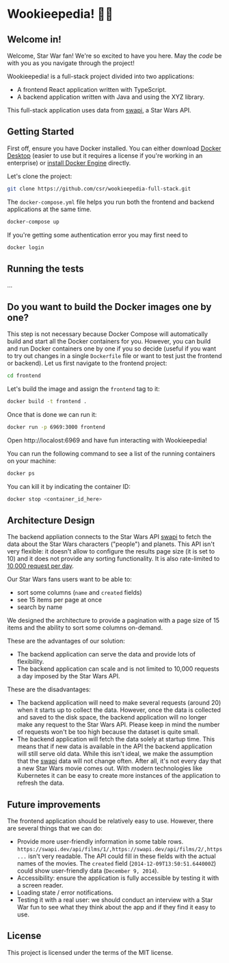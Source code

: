 # Wookieepedia! 🌌🔫

## Welcome in!

Welcome, Star War fan! We're so excited to have you here. May the _code_ be with you as you navigate through the project! 

Wookieepedia! is a full-stack project divided into two applications:

* A frontend React application written with TypeScript.
* A backend application written with Java and using the XYZ library.

This full-stack application uses data from [swapi](https://swapi.dev/), a Star Wars API.

## Getting Started

First off, ensure you have Docker installed. You can either download [Docker Desktop](https://www.docker.com/products/docker-desktop/) (easier to use but it requires a license if you're working in an enterprise) or [install Docker Engine](https://docs.docker.com/engine/install/ubuntu/#install-using-the-convenience-script) directly.

Let's clone the project:

```bash
git clone https://github.com/csr/wookieepedia-full-stack.git
```

The `docker-compose.yml` file helps you run both the frontend and backend applications at the same time.

```bash
docker-compose up
```

If you're getting some authentication error you may first need to 

```bash
docker login
```

## Running the tests
...

## Do you want to build the Docker images one by one?

This step is not necessary because Docker Compose will automatically build and start all the Docker containers for you. However, you can build and run Docker containers one by one if you so decide (useful if you want to try out changes in a single `Dockerfile` file or want to test just the frontend or backend). Let us first navigate to the frontend project:

```bash
cd frontend
```

Let's build the image and assign the `frontend` tag to it:

```bash
docker build -t frontend .
```

Once that is done we can run it:

```bash
docker run -p 6969:3000 frontend
```

Open http://localost:6969 and have fun interacting with Wookieepedia!

You can run the following command to see a list of the running containers on your machine:

```bash
docker ps
```

You can kill it by indicating the container ID:

```bash
docker stop <container_id_here>
```

## Architecture Design

The backend appliation connects to the Star Wars API [swapi](https://swapi.dev/) to fetch the data about the Star Wars characters ("people") and planets. This API isn't very flexible: it doesn't allow to configure the results page size (it is set to 10) and it does not provide any sorting functionality. It is also rate-limited to [10,000 request per day](https://swapi.dev/documentation#rate).

Our Star Wars fans users want to be able to:
* sort some columns (`name` and `created` fields)
* see 15 items per page at once
* search by name

We designed the architecture to provide a pagination with a page size of 15 items and the ability to sort some columns on-demand. 

These are the advantages of our solution:
* The backend application can serve the data and provide lots of flexibility.
* The backend application can scale and is not limited to 10,000 requests a day imposed by the Star Wars API.

These are the disadvantages:
* The backend application will need to make several requests (around 20) when it starts up to collect the data. However, once the data is collected and saved to the disk space, the backend application will no longer make any request to the Star Wars API. Please keep in mind the number of requests won't be too high because the dataset is quite small.
* The backend application will fetch the data solely at startup time. This means that if new data is available in the API the backend application will still serve old data. While this isn't ideal, we make the assumption that the [swapi](https://swapi.dev/) data will not change often. After all, it's not every day that a new Star Wars movie comes out. With modern technologies like Kubernetes it can be easy to create more instances of the application to refresh the data.

## Future improvements
The frontend application should be relatively easy to use. However, there are several things that we can do:
* Provide more user-friendly information in some table rows. `https://swapi.dev/api/films/1/,https://swapi.dev/api/films/2/,https...` isn't very readable. The API could fill in these fields with the actual names of the movies. The `created` field (`2014-12-09T13:50:51.644000Z`) could show user-friendly data (`December 9, 2014`).
* Accessibility: ensure the application is fully accessible by testing it with a screen reader.
* Loading state / error notifications.
* Testing it with a real user: we should conduct an interview with a Star War fun to see what they think about the app and if they find it easy to use.

## License

This project is licensed under the terms of the MIT license.
